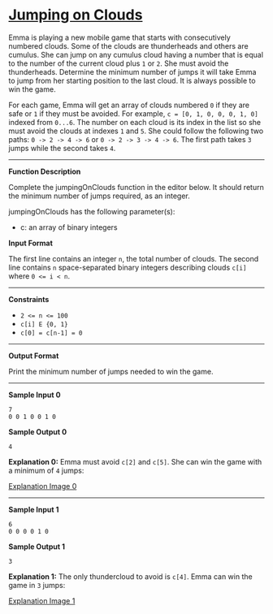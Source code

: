 # [Jumping on Clouds](https://www.hackerrank.com/challenges/jumping-on-the-clouds/problem)

Emma is playing a new mobile game that starts with consecutively numbered clouds. Some of the clouds are thunderheads and others are cumulus. She can jump on any cumulus cloud having a number that is equal to the number of the current cloud plus `1` or `2`. She must avoid the thunderheads. Determine the minimum number of jumps it will take Emma to jump from her starting position to the last cloud. It is always possible to win the game.

For each game, Emma will get an array of clouds numbered `0` if they are safe or `1` if they must be avoided. For example, `c = [0, 1, 0, 0, 0, 1, 0]` indexed from `0...6`. The number on each cloud is its index in the list so she must avoid the clouds at indexes `1` and `5`. She could follow the following two paths: `0 -> 2 -> 4 -> 6` or `0 -> 2 -> 3 -> 4 -> 6`. The first path takes `3` jumps while the second takes `4`.

___

**Function Description**

Complete the jumpingOnClouds function in the editor below. It should return the minimum number of jumps required, as an integer.

jumpingOnClouds has the following parameter(s):

* c: an array of binary integers

**Input Format**

The first line contains an integer `n`, the total number of clouds. The second line contains `n` space-separated binary integers describing clouds `c[i]` where `0 <= i < n`.

___

**Constraints**
* `2 <= n <= 100`
* `c[i] E {0, 1}`
* `c[0] = c[n-1] = 0`
___

**Output Format**

Print the minimum number of jumps needed to win the game.

___

**Sample Input 0**

    7
    0 0 1 0 0 1 0

**Sample Output 0**

    4

**Explanation 0:**
Emma must avoid `c[2]` and `c[5]`. She can win the game with a minimum of `4` jumps:

[Explanation Image 0](./Explanation_0_image.png)

___

**Sample Input 1**

    6
    0 0 0 0 1 0

**Sample Output 1**

    3

**Explanation 1:**
The only thundercloud to avoid is `c[4]`. Emma can win the game in `3` jumps:

[Explanation Image 1](./Explanation_1_image.png)